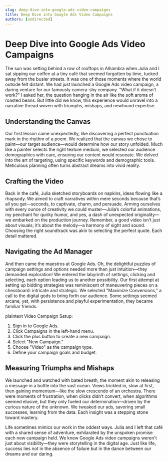 ```yaml
---
slug: deep-dive-into-google-ads-video-campaigns
title: Deep Dive into Google Ads Video Campaigns
authors: [undirected]
---
```


# Deep Dive into Google Ads Video Campaigns

The sun was setting behind a row of rooftops in Alhambra when Julia and I sat sipping our coffee at a tiny café that seemed forgotten by time, tucked away from the busier streets. It was one of those moments where the world outside felt distant. We had just launched a Google Ads video campaign, a daring venture for our famously camera-shy company. "What if it doesn’t work?" I asked her, the question hanging in the air like the soft aroma of roasted beans. But little did we know, this experience would unravel into a narrative thread woven with triumphs, mishaps, and newfound expertise.

## Understanding the Canvas

Our first lesson came unexpectedly, like discovering a perfect punctuation mark in the rhythm of a poem. We realized that the canvas we chose to paint—our target audience—would determine how our story unfolded. Much like a painter selects the right texture medium, we selected our audience demographics with care, ensuring our content would resonate. We delved into the art of targeting, using specific keywords and demographic tools. Meticulous planning often turns abstract dreams into vivid reality.

## Crafting the Video

Back in the café, Julia sketched storyboards on napkins, ideas flowing like a rhapsody. We aimed to craft narratives within mere seconds because that’s all you get—seconds, to captivate, charm, and persuade. Arming ourselves with every ounce of creativity we could muster—Julia’s colorful animations, my penchant for quirky humor, and yes, a dash of unexpected originality—we embarked on the production journey. Remember, a good video isn’t just about visuals; it’s about the melody—a harmony of sight and sound. Choosing the right soundtrack was akin to selecting the perfect quote. Each detail mattered.

## Navigating the Ad Manager

And then came the maestros at Google Ads. Oh, the delightful puzzles of campaign settings and options needed more than just intuition—they demanded exploration! We entered the labyrinth of settings, clicking and selecting, each option leading us to another possibility. Our first attempt at setting up bidding strategies was reminiscent of maneuvering pieces on a chessboard: intricate and strategic. We selected "Maximize Conversions," a call to the digital gods to bring forth our audience. Some settings seemed arcane, yet, with persistence and playful experimentation, they became familiar friends.

plaintext
Video Campaign Setup:
1. Sign in to Google Ads.
2. Click Campaigns in the left-hand menu.
3. Click the plus button to create a new campaign.
4. Select "New Campaign."
5. Choose "Video" as the campaign type.
6. Define your campaign goals and budget.


## Measuring Triumphs and Mishaps

We launched and watched with bated breath, the moment akin to releasing a message in a bottle into the vast ocean. Views trickled in, slow at first, then gaining momentum—like the slow crescendo of an orchestra. There were moments of frustration, when clicks didn’t convert, when algorithms seemed elusive, but they only fueled our determination—driven by the curious nature of the unknown. We tweaked our ads, savoring small successes, learning from the data. Each insight was a stepping stone toward mastery.

Life sometimes mimics our work in the oddest ways. Julia and I left that café with a shared sense of adventure, exhilarated by the unspoken promise each new campaign held. We knew Google Ads video campaigns weren't just about visibility—they were storytelling in the digital age. Just like life, success lies not in the absence of failure but in the dance between our dreams and our daring.